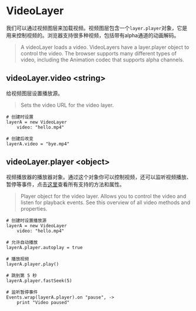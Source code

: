 # VideoLayer

我们可以通过视频图层来加载视频。视频图层包含一个`layer.player`对象，它是用来控制视频的。浏览器支持很多种视频，包括带有alpha通道的动画解码。
>A videoLayer loads a video. VideoLayers have a layer.player object to control the video. The browser supports many different types of video, including the Animation codec that supports alpha channels.

<a id="videoLayer.video"></a>
## videoLayer.video &lt;string&gt;

给视频图层设置播放源。
>Sets the video URL for the video layer.

	# 创建时设置
	layerA = new VideoLayer
	    video: "hello.mp4"
	 
	# 创建后改变
	layerA.video = "bye.mp4"

<a id="videoLayer.player"></a>
## videoLayer.player &lt;object&gt;

视频播放器的播放器对象。通过这个对象你可以控制视频，还可以监听视频播放、暂停等事件，点击[这里](http://www.w3school.com.cn/jsref/dom_obj_video.asp)查看所有支持的方法和属性。
>Player object for the video layer. Allows you to control the video and listen for playback events. See this overview of all video methods and properties.

	# 创建时设置播放源
	layerA = new VideoLayer
	    video: "hello.mp4"
	 
	# 允许自动播放
	layerA.player.autoplay = true
	 
	# 播放视频
	layerA.player.play()
	 
	# 跳到第 5 秒
	layerA.player.fastSeek(5)
	 
	# 监听暂停事件
	Events.wrap(layerA.player).on "pause", ->
	    print "Video paused"

